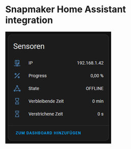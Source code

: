 # Snapmaker Home Assistant integration

![Sensors](https://github.com/CrunkA3/ha-integration-snapmaker/blob/main/assets/screenshots/sensors.png)
